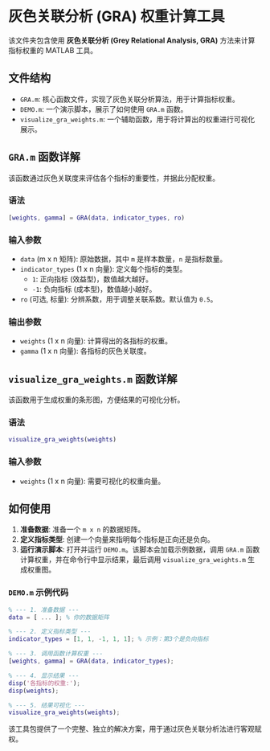 # 灰色关联分析 (GRA) 权重计算工具

该文件夹包含使用 **灰色关联分析 (Grey Relational Analysis, GRA)** 方法来计算指标权重的 MATLAB 工具。

## 文件结构

- `GRA.m`: 核心函数文件，实现了灰色关联分析算法，用于计算指标权重。
- `DEMO.m`: 一个演示脚本，展示了如何使用 `GRA.m` 函数。
- `visualize_gra_weights.m`: 一个辅助函数，用于将计算出的权重进行可视化展示。

## `GRA.m` 函数详解

该函数通过灰色关联度来评估各个指标的重要性，并据此分配权重。

### 语法

```matlab
[weights, gamma] = GRA(data, indicator_types, ro)
```

### 输入参数

- `data` (m x n 矩阵): 原始数据，其中 `m` 是样本数量，`n` 是指标数量。
- `indicator_types` (1 x n 向量): 定义每个指标的类型。
  - `1`: 正向指标 (效益型)，数值越大越好。
  - `-1`: 负向指标 (成本型)，数值越小越好。
- `ro` (可选, 标量): 分辨系数，用于调整关联系数。默认值为 `0.5`。

### 输出参数

- `weights` (1 x n 向量): 计算得出的各指标的权重。
- `gamma` (1 x n 向量): 各指标的灰色关联度。

## `visualize_gra_weights.m` 函数详解

该函数用于生成权重的条形图，方便结果的可视化分析。

### 语法

```matlab
visualize_gra_weights(weights)
```

### 输入参数

- `weights` (1 x n 向量): 需要可视化的权重向量。

## 如何使用

1.  **准备数据**: 准备一个 `m x n` 的数据矩阵。
2.  **定义指标类型**: 创建一个向量来指明每个指标是正向还是负向。
3.  **运行演示脚本**: 打开并运行 `DEMO.m`。该脚本会加载示例数据，调用 `GRA.m` 函数计算权重，并在命令行中显示结果，最后调用 `visualize_gra_weights.m` 生成权重图。

### `DEMO.m` 示例代码

```matlab
% --- 1. 准备数据 ---
data = [ ... ]; % 你的数据矩阵

% --- 2. 定义指标类型 ---
indicator_types = [1, 1, -1, 1, 1]; % 示例：第3个是负向指标

% --- 3. 调用函数计算权重 ---
[weights, gamma] = GRA(data, indicator_types);

% --- 4. 显示结果 ---
disp('各指标的权重:');
disp(weights);

% --- 5. 结果可视化 ---
visualize_gra_weights(weights);
```

该工具包提供了一个完整、独立的解决方案，用于通过灰色关联分析法进行客观赋权。
